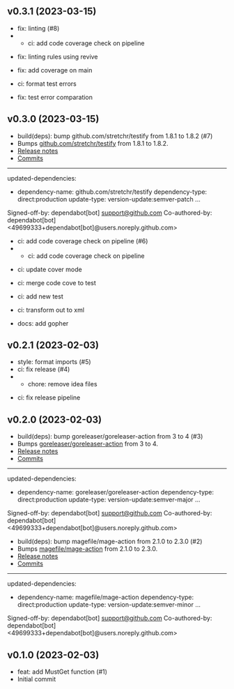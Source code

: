 ## v0.3.1 (2023-03-15)


- fix: linting (#8)
- * ci: add code coverage check on pipeline

* fix: linting rules using revive

* fix: add coverage on main

* ci: format test errors

* fix: test error comparation

## v0.3.0 (2023-03-15)


- build(deps): bump github.com/stretchr/testify from 1.8.1 to 1.8.2 (#7)
- Bumps [github.com/stretchr/testify](https://github.com/stretchr/testify) from 1.8.1 to 1.8.2.
- [Release notes](https://github.com/stretchr/testify/releases)
- [Commits](https://github.com/stretchr/testify/compare/v1.8.1...v1.8.2)

---
updated-dependencies:
- dependency-name: github.com/stretchr/testify
  dependency-type: direct:production
  update-type: version-update:semver-patch
...

Signed-off-by: dependabot[bot] <support@github.com>
Co-authored-by: dependabot[bot] <49699333+dependabot[bot]@users.noreply.github.com>
- ci: add code coverage check on pipeline (#6)
- * ci: add code coverage check on pipeline

* ci: update cover mode

* ci: merge code cove to test

* ci: add new test

* ci: transform out to xml
- docs: add gopher

## v0.2.1 (2023-02-03)


- style: format imports (#5)
- ci: fix release (#4)
- * chore: remove idea files

* ci: fix release pipeline

## v0.2.0 (2023-02-03)


- build(deps): bump goreleaser/goreleaser-action from 3 to 4 (#3)
- Bumps [goreleaser/goreleaser-action](https://github.com/goreleaser/goreleaser-action) from 3 to 4.
- [Release notes](https://github.com/goreleaser/goreleaser-action/releases)
- [Commits](https://github.com/goreleaser/goreleaser-action/compare/v3...v4)

---
updated-dependencies:
- dependency-name: goreleaser/goreleaser-action
  dependency-type: direct:production
  update-type: version-update:semver-major
...

Signed-off-by: dependabot[bot] <support@github.com>
Co-authored-by: dependabot[bot] <49699333+dependabot[bot]@users.noreply.github.com>
- build(deps): bump magefile/mage-action from 2.1.0 to 2.3.0 (#2)
- Bumps [magefile/mage-action](https://github.com/magefile/mage-action) from 2.1.0 to 2.3.0.
- [Release notes](https://github.com/magefile/mage-action/releases)
- [Commits](https://github.com/magefile/mage-action/compare/v2.1.0...v2.3.0)

---
updated-dependencies:
- dependency-name: magefile/mage-action
  dependency-type: direct:production
  update-type: version-update:semver-minor
...

Signed-off-by: dependabot[bot] <support@github.com>
Co-authored-by: dependabot[bot] <49699333+dependabot[bot]@users.noreply.github.com>

## v0.1.0 (2023-02-03)


- feat: add MustGet function (#1)
- Initial commit
